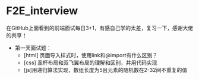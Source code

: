 # F2E_interview
在GitHub上面看到的前端面试每日3+1，有感自己学的太差，复习一下，感谢大佬的共享！<br>
* 第一天面试题：<br>
   * [html] 页面导入样式时，使用link和@import有什么区别？<br>
   * [css] 圣杯布局和双飞翼布局的理解和区别，并用代码实现<br>
   * [js]用递归算法实现，数组长度为5且元素的随机数在2-32间不重复的值<br>
